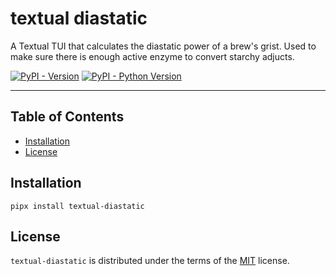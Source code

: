 # textual diastatic

A Textual TUI that calculates the diastatic power of a brew's grist.
Used to make sure there is enough active enzyme to convert starchy adjucts.

[![PyPI - Version](https://img.shields.io/pypi/v/textual-diastatic.svg)](https://pypi.org/project/textual-diastatic)
[![PyPI - Python Version](https://img.shields.io/pypi/pyversions/textual-diastatic.svg)](https://pypi.org/project/textual-diastatic)

-----

## Table of Contents

- [Installation](#installation)
- [License](#license)

## Installation

```console
pipx install textual-diastatic
```

## License

`textual-diastatic` is distributed under the terms of the [MIT](https://spdx.org/licenses/MIT.html) license.
